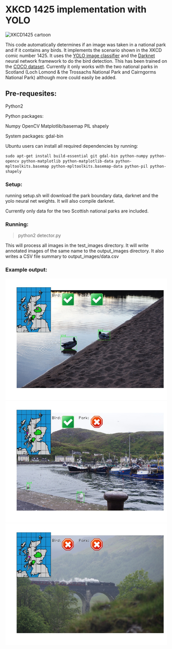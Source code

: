 # XKCD 1425 implementation with YOLO

![XKCD1425 cartoon](https://imgs.xkcd.com/comics/tasks.png)

This code automatically determines if an image was taken in a national park and if it contains any birds. It implements the scenario shown in the XKCD comic number 1425. It uses the [YOLO image classifier](https://pjreddie.com/darknet/yolo/) and the [Darknet](https://pjreddie.com/darkne) neural network framework to do the bird detection. This has been trained on the [COCO dataset](http://cocodataset.org/). Currently it only works with the two national parks in Scotland (Loch Lomond & the Trossachs National Park and Cairngorms National Park) although more could easily be added. 

## Pre-requesites:

Python2

Python packages:

Numpy
OpenCV
Matplotlib/basemap
PIL
shapely

System packages:
gdal-bin

Ubuntu users can install all required dependencies by running:

    sudo apt-get install build-essential git gdal-bin python-numpy python-opencv python-matplotlib python-matplotlib-data python-mpltoolkits.basemap python-mpltoolkits.basemap-data python-pil python-shapely


### Setup:

running setup.sh will download the park boundary data, darknet and the yolo neural net weights. It will also compile darknet.

Currently only data for the two Scottish national parks are included. 

### Running:

> python2 detector.py

This will process all images in the test_images directory. It will write annotated images of the same name to the output_images directory. 
It also writes a CSV file summary to output_images/data.csv

### Example output:

![example image 1](https://raw.githubusercontent.com/colinsauze/xkcd1425-with-yolo/master/output_images/Duck2.jpg)
![example image 2](https://raw.githubusercontent.com/colinsauze/xkcd1425-with-yolo/master/output_images/Seagulls.jpg)
![example image 3](https://raw.githubusercontent.com/colinsauze/xkcd1425-with-yolo/master/output_images/Train.jpg)

